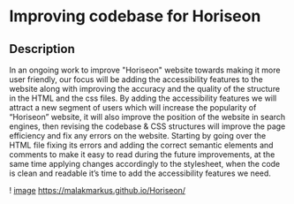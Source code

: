 # Improving codebase for Horiseon

## Description

In an ongoing work to improve "Horiseon" website towards making it more user friendly, our focus will be adding the accessibility features to the website along with improving the accuracy and the quality of the structure in the HTML and the css files.
By adding the accessibility features we will attract a new segment of users which will increase the popularity of “Horiseon” website, it will also improve the position of the website in search engines, then revising the codebase & CSS structures will improve the page efficiency and fix any errors on the website.
Starting by going over the HTML file fixing its errors and adding the correct semantic elements and comments to make it easy to read during the future improvements, at the same time applying changes accordingly to the stylesheet, when the code is clean and readable it’s time to add the accessibility features we need.

! [image](/./Develop/assets/images/Screenshot%202022-02-11%2018.55.35.png)
https://malakmarkus.github.io/Horiseon/

